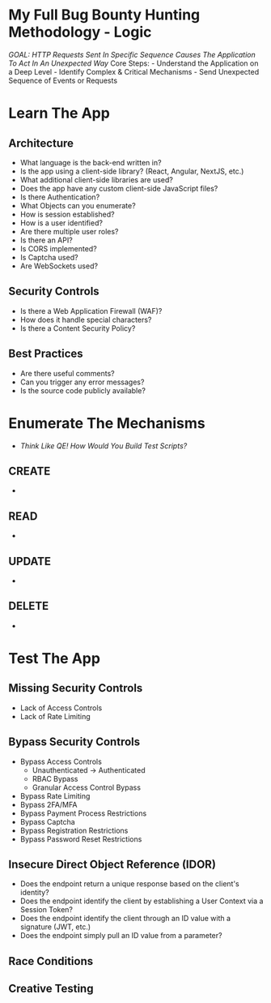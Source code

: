 # My Full Bug Bounty Hunting Methodology - Logic

*GOAL: HTTP Requests Sent In Specific Sequence Causes The Application To Act In An Unexpected Way*
Core Steps:
    - Understand the Application on a Deep Level
    - Identify Complex & Critical Mechanisms
    - Send Unexpected Sequence of Events or Requests

# Learn The App

## Architecture

- What language is the back-end written in?
- Is the app using a client-side library? (React, Angular, NextJS, etc.)
- What additional client-side libraries are used? 
- Does the app have any custom client-side JavaScript files?
- Is there Authentication?
- What Objects can you enumerate?
- How is session established?
- How is a user identified?
- Are there multiple user roles?
- Is there an API?
- Is CORS implemented?
- Is Captcha used?
- Are WebSockets used?

## Security Controls

- Is there a Web Application Firewall (WAF)?
- How does it handle special characters?
- Is there a Content Security Policy?

## Best Practices

- Are there useful comments?
- Can you trigger any error messages?
- Is the source code publicly available?

# Enumerate The Mechanisms

- *Think Like QE! How Would You Build Test Scripts?*

## CREATE
- 

## READ
- 

## UPDATE
- 

## DELETE
- 

# Test The App

## Missing Security Controls

- Lack of Access Controls
- Lack of Rate Limiting

## Bypass Security Controls

- Bypass Access Controls
    - Unauthenticated -> Authenticated
    - RBAC Bypass
    - Granular Access Control Bypass
- Bypass Rate Limiting
- Bypass 2FA/MFA
- Bypass Payment Process Restrictions
- Bypass Captcha
- Bypass Registration Restrictions
- Bypass Password Reset Restrictions

## Insecure Direct Object Reference (IDOR)

- Does the endpoint return a unique response based on the client's identity?
- Does the endpoint identify the client by establishing a User Context via a Session Token?
- Does the endpoint identify the client through an ID value with a signature (JWT, etc.)
- Does the endpoint simply pull an ID value from a parameter?

## Race Conditions


## Creative Testing